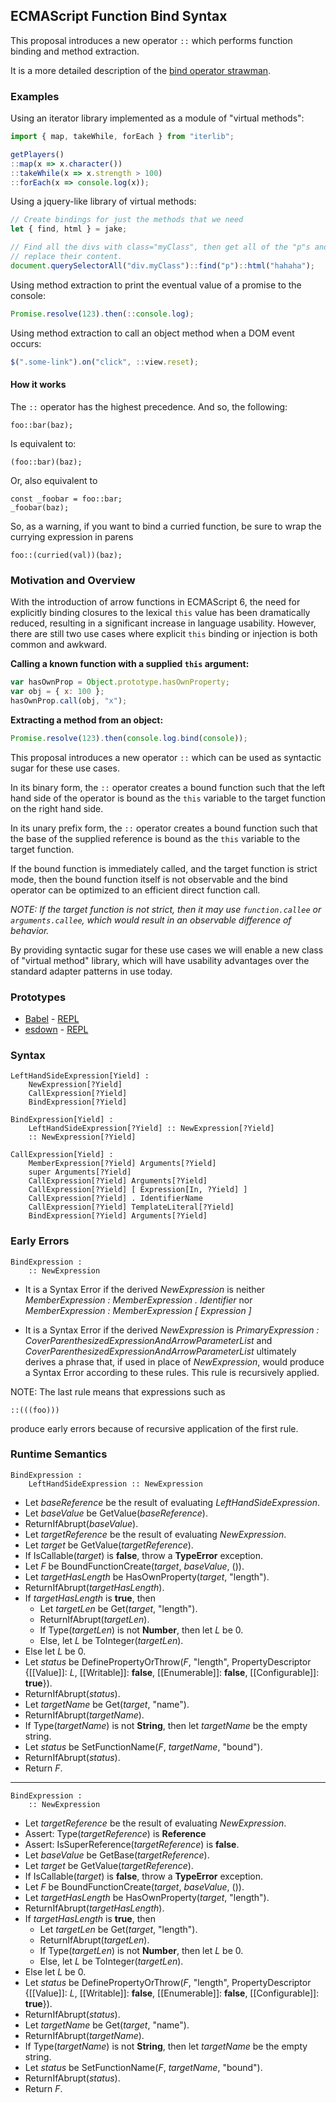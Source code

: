 ## ECMAScript Function Bind Syntax ##

This proposal introduces a new operator `::` which performs function binding and
method extraction.

It is a more detailed description of the [bind operator strawman](http://wiki.ecmascript.org/doku.php?id=strawman:bind_operator).

### Examples ###

Using an iterator library implemented as a module of "virtual methods":

```js
import { map, takeWhile, forEach } from "iterlib";

getPlayers()
::map(x => x.character())
::takeWhile(x => x.strength > 100)
::forEach(x => console.log(x));
```

Using a jquery-like library of virtual methods:

```js
// Create bindings for just the methods that we need
let { find, html } = jake;

// Find all the divs with class="myClass", then get all of the "p"s and
// replace their content.
document.querySelectorAll("div.myClass")::find("p")::html("hahaha");
```

Using method extraction to print the eventual value of a promise to the console:

```js
Promise.resolve(123).then(::console.log);
```

Using method extraction to call an object method when a DOM event occurs:

```js
$(".some-link").on("click", ::view.reset);
```

#### How it works

The `::` operator has the highest precedence. And so, the following:

```
foo::bar(baz);
```

Is equivalent to:

```
(foo::bar)(baz);
```

Or, also equivalent to

```
const _foobar = foo::bar;
_foobar(baz);
```

So, as a warning, if you want to bind a curried function, be sure to wrap the currying expression in parens

```
foo::(curried(val))(baz);
```

### Motivation and Overview ###

With the introduction of arrow functions in ECMAScript 6, the need for explicitly
binding closures to the lexical `this` value has been dramatically reduced, resulting
in a significant increase in language usability.  However, there are still two use cases
where explicit `this` binding or injection is both common and awkward.

**Calling a known function with a supplied `this` argument:**

```js
var hasOwnProp = Object.prototype.hasOwnProperty;
var obj = { x: 100 };
hasOwnProp.call(obj, "x");
```

**Extracting a method from an object:**

```js
Promise.resolve(123).then(console.log.bind(console));
```

This proposal introduces a new operator `::` which can be used as syntactic sugar
for these use cases.

In its binary form, the `::` operator creates a bound function such that the left
hand side of the operator is bound as the `this` variable to the target function on
the right hand side.

In its unary prefix form, the `::` operator creates a bound function such that
the base of the supplied reference is bound as the `this` variable to the target
function.

If the bound function is immediately called, and the target function is strict
mode, then the bound function itself is not observable and the bind operator
can be optimized to an efficient direct function call.

_NOTE: If the target function is not strict, then it may use `function.callee` or
`arguments.callee`, which would result in an observable difference of behavior._

By providing syntactic sugar for these use cases we will enable a new class of
"virtual method" library, which will have usability advantages over the standard
adapter patterns in use today.


### Prototypes ###

- [Babel](https://github.com/babel/babel) - [REPL](https://babeljs.io/repl/)
- [esdown](https://github.com/zenparsing/esdown) - [REPL](http://zenparsing.github.io/esdown/repl/)


### Syntax ###


    LeftHandSideExpression[Yield] :
        NewExpression[?Yield]
        CallExpression[?Yield]
        BindExpression[?Yield]

    BindExpression[Yield] :
        LeftHandSideExpression[?Yield] :: NewExpression[?Yield]
        :: NewExpression[?Yield]

    CallExpression[Yield] :
        MemberExpression[?Yield] Arguments[?Yield]
        super Arguments[?Yield]
        CallExpression[?Yield] Arguments[?Yield]
        CallExpression[?Yield] [ Expression[In, ?Yield] ]
        CallExpression[?Yield] . IdentifierName
        CallExpression[?Yield] TemplateLiteral[?Yield]
        BindExpression[?Yield] Arguments[?Yield]

### Early Errors ###

    BindExpression :
        :: NewExpression

- It is a Syntax Error if the derived *NewExpression* is neither
  *MemberExpression : MemberExpression . Identifier* nor
  *MemberExpression : MemberExpression [ Expression ]*

- It is a Syntax Error if the derived *NewExpression* is
  *PrimaryExpression : CoverParenthesizedExpressionAndArrowParameterList* and
  *CoverParenthesizedExpressionAndArrowParameterList* ultimately derives a phrase that,
  if used in place of *NewExpression*, would produce a Syntax Error according to these rules.
  This rule is recursively applied.

NOTE:  The last rule means that expressions such as

    ::(((foo)))

produce early errors because of recursive application of the first rule.

### Runtime Semantics ###

    BindExpression :
        LeftHandSideExpression :: NewExpression

- Let _baseReference_ be the result of evaluating _LeftHandSideExpression_.
- Let _baseValue_ be GetValue(_baseReference_).
- ReturnIfAbrupt(_baseValue_).
- Let _targetReference_ be the result of evaluating _NewExpression_.
- Let _target_ be GetValue(_targetReference_).
- If IsCallable(_target_) is **false**, throw a **TypeError** exception.
- Let _F_ be BoundFunctionCreate(_target_, _baseValue_, ()).
- Let _targetHasLength_ be HasOwnProperty(_target_, "length").
- ReturnIfAbrupt(_targetHasLength_).
- If _targetHasLength_ is **true**, then
    - Let _targetLen_ be Get(_target_, "length").
    - ReturnIfAbrupt(_targetLen_).
    - If Type(_targetLen_) is not **Number**, then let _L_ be 0.
    - Else, let _L_ be ToInteger(_targetLen_).
- Else let _L_ be 0.
- Let _status_ be DefinePropertyOrThrow(_F_, "length", PropertyDescriptor {[[Value]]: _L_,
  [[Writable]]: **false**, [[Enumerable]]: **false**, [[Configurable]]: **true**}).
- ReturnIfAbrupt(_status_).
- Let _targetName_ be Get(_target_, "name").
- ReturnIfAbrupt(_targetName_).
- If Type(_targetName_) is not **String**, then let _targetName_ be the empty string.
- Let _status_ be SetFunctionName(_F_, _targetName_, "bound").
- ReturnIfAbrupt(_status_).
- Return _F_.


----

    BindExpression :
        :: NewExpression

- Let _targetReference_ be the result of evaluating _NewExpression_.
- Assert: Type(_targetReference_) is **Reference**
- Assert: IsSuperReference(_targetReference_) is **false**.
- Let _baseValue_ be GetBase(_targetReference_).
- Let _target_ be GetValue(_targetReference_).
- If IsCallable(_target_) is **false**, throw a **TypeError** exception.
- Let _F_ be BoundFunctionCreate(_target_, _baseValue_, ()).
- Let _targetHasLength_ be HasOwnProperty(_target_, "length").
- ReturnIfAbrupt(_targetHasLength_).
- If _targetHasLength_ is **true**, then
    - Let _targetLen_ be Get(_target_, "length").
    - ReturnIfAbrupt(_targetLen_).
    - If Type(_targetLen_) is not **Number**, then let _L_ be 0.
    - Else, let _L_ be ToInteger(_targetLen_).
- Else let _L_ be 0.
- Let _status_ be DefinePropertyOrThrow(_F_, "length", PropertyDescriptor {[[Value]]: _L_,
  [[Writable]]: **false**, [[Enumerable]]: **false**, [[Configurable]]: **true**}).
- ReturnIfAbrupt(_status_).
- Let _targetName_ be Get(_target_, "name").
- ReturnIfAbrupt(_targetName_).
- If Type(_targetName_) is not **String**, then let _targetName_ be the empty string.
- Let _status_ be SetFunctionName(_F_, _targetName_, "bound").
- ReturnIfAbrupt(_status_).
- Return _F_.
